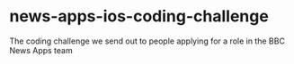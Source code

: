 # news-apps-ios-coding-challenge
The coding challenge we send out to people applying for a role in the BBC News Apps team
